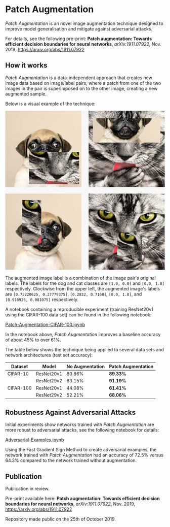 # Patch Augmentation
*Patch Augmentation* is an novel image augmentation technique designed to improve model generalisation and mitigate against adversarial attacks.

For details, see the following pre-print: **Patch augmentation: Towards efficient decision boundaries for neural networks**, *arXiv:1911.07922*, Nov. 2019, <https://arxiv.org/abs/1911.07922>

## How it works

*Patch Augmentation* is a data-independent approach that creates new image data based on image/label pairs, where a patch from one of the two images in the pair is superimposed on to the other image, creating a new augmented sample. 

Below is a visual example of the technique:

![examples-random-patches-cropped.jpg](./DemoImages/examples-random-patches-cropped.jpg)

The augmented image label is a combination of the image pair's original labels. The labels for the dog and cat classes are `[1.0, 0.0]` and `[0.0, 1.0]` respectively. Clockwise from the upper left, the augmented image's labels are `[0.72220625, 0.27779375]`, `[0.2832, 0.7168]`, `[0.0, 1.0]`, and `[0.918925, 0.081075]` respectively.

A notebook containing a reproducible experiment (training ResNet20v1 using the CIFAR-100 data set) can be found in the following notebook:

[Patch-Augmentation-CIFAR-100.ipynb](Patch-Augmentation-CIFAR-100.ipynb)

In the notebook above, *Patch Augmentation* improves a baseline accuracy of about 45% to over 61%.

The table below shows the technique being applied to several data sets and network architectures (test set accuracy):

| Dataset       | Model      | No Augmentation | Patch Augmentation  |
|---------------|------------|-----------------|---------------------|
| CIFAR-10      | ResNet20v1 | 80.86%          | **89.33%**          |
|               | ResNet29v2 | 83.15%          | **91.19%**          |
| CIFAR-100     | ResNet20v1 | 44.08%          | **61.41%**          |
|               | ResNet29v2 | 52.21%          | **68.06%**          |

## Robustness Against Adversarial Attacks

Initial experiments show networks trained with *Patch Augmentation* are more robust to adversarial attacks, see the following notebook for details:

[Adversarial-Examples.ipynb](Adversarial-Examples.ipynb)

Using the Fast Gradient Sign Method to create adversarial examples, the network trained with *Patch Augmentation* had an accuracy of 72.5% versus 64.3% compared to the network trained without augmentation.

## Publication
Publication in review.

Pre-print available here: **Patch augmentation: Towards efficient decision boundaries for neural networks**, *arXiv:1911.07922*, Nov. 2019, <https://arxiv.org/abs/1911.07922>

Repository made public on the 25th of October 2019.
